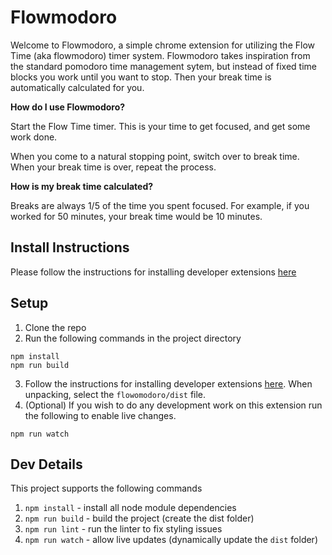 # Flowmodoro

Welcome to Flowmodoro, a simple chrome extension for utilizing the Flow Time (aka flowmodoro) timer system. Flowmodoro takes inspiration from the standard pomodoro time management sytem, but instead of fixed time blocks you work until you want to stop. Then your break time is automatically calculated for you.

**How do I use Flowmodoro?**

Start the Flow Time timer. This is your time to get focused, and get some work done.

When you come to a natural stopping point, switch over to break time. When your break time is over, repeat the process.

**How is my break time calculated?**

Breaks are always 1/5 of the time you spent focused. For example, if you worked for 50 minutes, your break time would be 10 minutes.

## Install Instructions

Please follow the instructions for installing developer extensions [here](https://developer.chrome.com/docs/extensions/get-started/tutorial/hello-world#load-unpacked)

## Setup

1. Clone the repo
2. Run the following commands in the project directory

```
npm install
npm run build
```

3. Follow the instructions for installing developer extensions [here](https://developer.chrome.com/docs/extensions/get-started/tutorial/hello-world#load-unpacked). When unpacking, select the `flowomodoro/dist` file.
4. (Optional) If you wish to do any development work on this extension run the following to enable live changes.

```
npm run watch
```

## Dev Details

This project supports the following commands

1. `npm install` - install all node module dependencies
2. `npm run build` - build the project (create the dist folder)
3. `npm run lint` - run the linter to fix styling issues
4. `npm run watch` - allow live updates (dynamically update the `dist` folder)
